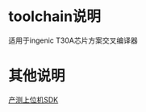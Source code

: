 # toolchain说明

适用于ingenic T30A芯片方案交叉编译器

# 其他说明

[产测上位机SDK](https://github.com/TuyaInc/TUYA_PTS_SDK/)
